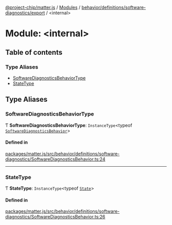 [@project-chip/matter.js](../README.md) / [Modules](../modules.md) / [behavior/definitions/software-diagnostics/export](behavior_definitions_software_diagnostics_export.md) / \<internal\>

# Module: \<internal\>

## Table of contents

### Type Aliases

- [SoftwareDiagnosticsBehaviorType](behavior_definitions_software_diagnostics_export._internal_.md#softwarediagnosticsbehaviortype)
- [StateType](behavior_definitions_software_diagnostics_export._internal_.md#statetype)

## Type Aliases

### SoftwareDiagnosticsBehaviorType

Ƭ **SoftwareDiagnosticsBehaviorType**: `InstanceType`\<typeof [`SoftwareDiagnosticsBehavior`](behavior_definitions_software_diagnostics_export.md#softwarediagnosticsbehavior)\>

#### Defined in

[packages/matter.js/src/behavior/definitions/software-diagnostics/SoftwareDiagnosticsBehavior.ts:24](https://github.com/project-chip/matter.js/blob/c0d55745d5279e16fdfaa7d2c564daa31e19c627/packages/matter.js/src/behavior/definitions/software-diagnostics/SoftwareDiagnosticsBehavior.ts#L24)

___

### StateType

Ƭ **StateType**: `InstanceType`\<typeof [`State`](../classes/behavior_definitions_software_diagnostics_export.SoftwareDiagnosticsServer.md#state-1)\>

#### Defined in

[packages/matter.js/src/behavior/definitions/software-diagnostics/SoftwareDiagnosticsBehavior.ts:26](https://github.com/project-chip/matter.js/blob/c0d55745d5279e16fdfaa7d2c564daa31e19c627/packages/matter.js/src/behavior/definitions/software-diagnostics/SoftwareDiagnosticsBehavior.ts#L26)
